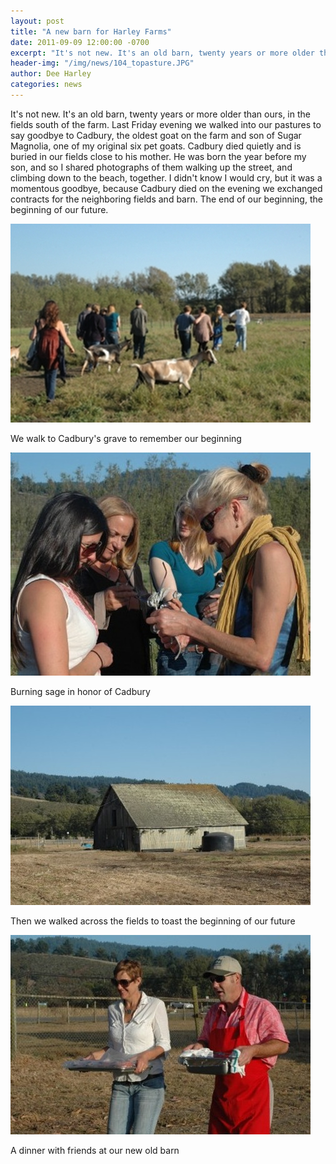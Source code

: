 ```yaml
---
layout: post
title: "A new barn for Harley Farms"
date: 2011-09-09 12:00:00 -0700
excerpt: "It's not new. It's an old barn, twenty years or more older than ours, in the fields south ..."
header-img: "/img/news/104_topasture.JPG"
author: Dee Harley
categories: news
---
```

It's not new. It's an old barn, twenty years or more older than ours,
in the fields south of the farm. Last Friday evening we walked into
our pastures to say goodbye to Cadbury, the oldest goat on the farm
and son of Sugar Magnolia, one of my original six pet goats. Cadbury
died quietly and is buried in our fields close to his mother. He was
born the year before my son, and so I shared photographs of them
walking up the street, and climbing down to the beach, together. I
didn't know I would cry, but it was a momentous goodbye, because
Cadbury died on the evening we exchanged contracts for the neighboring
fields and barn. The end of our beginning, the beginning of our
future.

![image](/img/news/104_topasture.JPG)

We walk to Cadbury's grave to remember our beginning

![image](/img/news/104_sage.JPG)

Burning sage in honor of Cadbury

![image](/img/news/104_newbarn.JPG)

Then we walked across the fields to toast the beginning of our future

![image](/img/news/104_burgers.JPG)

A dinner with friends at our new old barn

